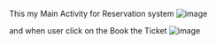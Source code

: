 This my Main Activity for Reservation system 
![image](https://github.com/user-attachments/assets/a4ce8bbd-0d65-4bf5-8b03-a1c3b9f2c78d)

and when user click on the Book the Ticket
![image](https://github.com/user-attachments/assets/52bfab16-0ca2-42a1-97e3-67b76f869977)



